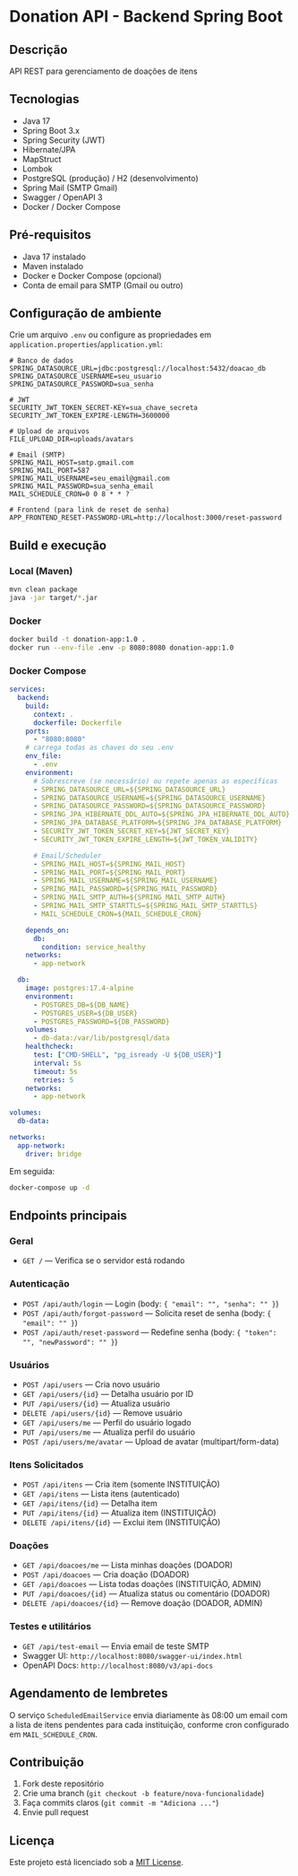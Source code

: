 # Donation API - Backend Spring Boot

## Descrição
API REST para gerenciamento de doações de itens

## Tecnologias
- Java 17
- Spring Boot 3.x
- Spring Security (JWT)
- Hibernate/JPA
- MapStruct
- Lombok
- PostgreSQL (produção) / H2 (desenvolvimento)
- Spring Mail (SMTP Gmail)
- Swagger / OpenAPI 3
- Docker / Docker Compose

## Pré-requisitos
- Java 17 instalado
- Maven instalado
- Docker e Docker Compose (opcional)
- Conta de email para SMTP (Gmail ou outro)

## Configuração de ambiente
Crie um arquivo `.env` ou configure as propriedades em `application.properties`/`application.yml`:

```properties
# Banco de dados
SPRING_DATASOURCE_URL=jdbc:postgresql://localhost:5432/doacao_db
SPRING_DATASOURCE_USERNAME=seu_usuario
SPRING_DATASOURCE_PASSWORD=sua_senha

# JWT
SECURITY_JWT_TOKEN_SECRET-KEY=sua_chave_secreta
SECURITY_JWT_TOKEN_EXPIRE-LENGTH=3600000

# Upload de arquivos
FILE_UPLOAD_DIR=uploads/avatars

# Email (SMTP)
SPRING_MAIL_HOST=smtp.gmail.com
SPRING_MAIL_PORT=587
SPRING_MAIL_USERNAME=seu_email@gmail.com
SPRING_MAIL_PASSWORD=sua_senha_email
MAIL_SCHEDULE_CRON=0 0 8 * * ?

# Frontend (para link de reset de senha)
APP_FRONTEND_RESET-PASSWORD-URL=http://localhost:3000/reset-password
```

## Build e execução

### Local (Maven)
```bash
mvn clean package
java -jar target/*.jar
```

### Docker
```bash
docker build -t donation-app:1.0 .
docker run --env-file .env -p 8080:8080 donation-app:1.0
```

### Docker Compose
```yaml
services:
  backend:
    build:
      context: .
      dockerfile: Dockerfile
    ports:
      - "8080:8080"
    # carrega todas as chaves do seu .env
    env_file:
      - .env
    environment:
      # Sobrescreve (se necessário) ou repete apenas as específicas
      - SPRING_DATASOURCE_URL=${SPRING_DATASOURCE_URL}
      - SPRING_DATASOURCE_USERNAME=${SPRING_DATASOURCE_USERNAME}
      - SPRING_DATASOURCE_PASSWORD=${SPRING_DATASOURCE_PASSWORD}
      - SPRING_JPA_HIBERNATE_DDL_AUTO=${SPRING_JPA_HIBERNATE_DDL_AUTO}
      - SPRING_JPA_DATABASE_PLATFORM=${SPRING_JPA_DATABASE_PLATFORM}
      - SECURITY_JWT_TOKEN_SECRET_KEY=${JWT_SECRET_KEY}
      - SECURITY_JWT_TOKEN_EXPIRE_LENGTH=${JWT_TOKEN_VALIDITY}

      # Email/Scheduler
      - SPRING_MAIL_HOST=${SPRING_MAIL_HOST}
      - SPRING_MAIL_PORT=${SPRING_MAIL_PORT}
      - SPRING_MAIL_USERNAME=${SPRING_MAIL_USERNAME}
      - SPRING_MAIL_PASSWORD=${SPRING_MAIL_PASSWORD}
      - SPRING_MAIL_SMTP_AUTH=${SPRING_MAIL_SMTP_AUTH}
      - SPRING_MAIL_SMTP_STARTTLS=${SPRING_MAIL_SMTP_STARTTLS}
      - MAIL_SCHEDULE_CRON=${MAIL_SCHEDULE_CRON}

    depends_on:
      db:
        condition: service_healthy
    networks:
      - app-network

  db:
    image: postgres:17.4-alpine
    environment:
      - POSTGRES_DB=${DB_NAME}
      - POSTGRES_USER=${DB_USER}
      - POSTGRES_PASSWORD=${DB_PASSWORD}
    volumes:
      - db-data:/var/lib/postgresql/data
    healthcheck:
      test: ["CMD-SHELL", "pg_isready -U ${DB_USER}"]
      interval: 5s
      timeout: 5s
      retries: 5
    networks:
      - app-network

volumes:
  db-data:

networks:
  app-network:
    driver: bridge
```
Em seguida:
```bash
docker-compose up -d
```

## Endpoints principais

### Geral
- `GET /` — Verifica se o servidor está rodando

### Autenticação
- `POST /api/auth/login` — Login (body: `{ "email": "", "senha": "" }`)
- `POST /api/auth/forgot-password` — Solicita reset de senha (body: `{ "email": "" }`)
- `POST /api/auth/reset-password` — Redefine senha (body: `{ "token": "", "newPassword": "" }`)

### Usuários
- `POST /api/users` — Cria novo usuário
- `GET /api/users/{id}` — Detalha usuário por ID
- `PUT /api/users/{id}` — Atualiza usuário
- `DELETE /api/users/{id}` — Remove usuário
- `GET /api/users/me` — Perfil do usuário logado
- `PUT /api/users/me` — Atualiza perfil do usuário
- `POST /api/users/me/avatar` — Upload de avatar (multipart/form-data)

### Itens Solicitados
- `POST /api/itens` — Cria item (somente INSTITUIÇÃO)
- `GET /api/itens` — Lista itens (autenticado)
- `GET /api/itens/{id}` — Detalha item
- `PUT /api/itens/{id}` — Atualiza item (INSTITUIÇÃO)
- `DELETE /api/itens/{id}` — Exclui item (INSTITUIÇÃO)

### Doações
- `GET /api/doacoes/me` — Lista minhas doações (DOADOR)
- `POST /api/doacoes` — Cria doação (DOADOR)
- `GET /api/doacoes` — Lista todas doações (INSTITUIÇÃO, ADMIN)
- `PUT /api/doacoes/{id}` — Atualiza status ou comentário (DOADOR)
- `DELETE /api/doacoes/{id}` — Remove doação (DOADOR, ADMIN)

### Testes e utilitários
- `GET /api/test-email` — Envia email de teste SMTP
- Swagger UI: `http://localhost:8080/swagger-ui/index.html`
- OpenAPI Docs: `http://localhost:8080/v3/api-docs`

## Agendamento de lembretes
O serviço `ScheduledEmailService` envia diariamente às 08:00 um email com a lista de itens pendentes para cada instituição, conforme cron configurado em `MAIL_SCHEDULE_CRON`.

## Contribuição
1. Fork deste repositório
2. Crie uma branch (`git checkout -b feature/nova-funcionalidade`)
3. Faça commits claros (`git commit -m "Adiciona ..."`)
4. Envie pull request

## Licença
Este projeto está licenciado sob a [MIT License](LICENSE).

